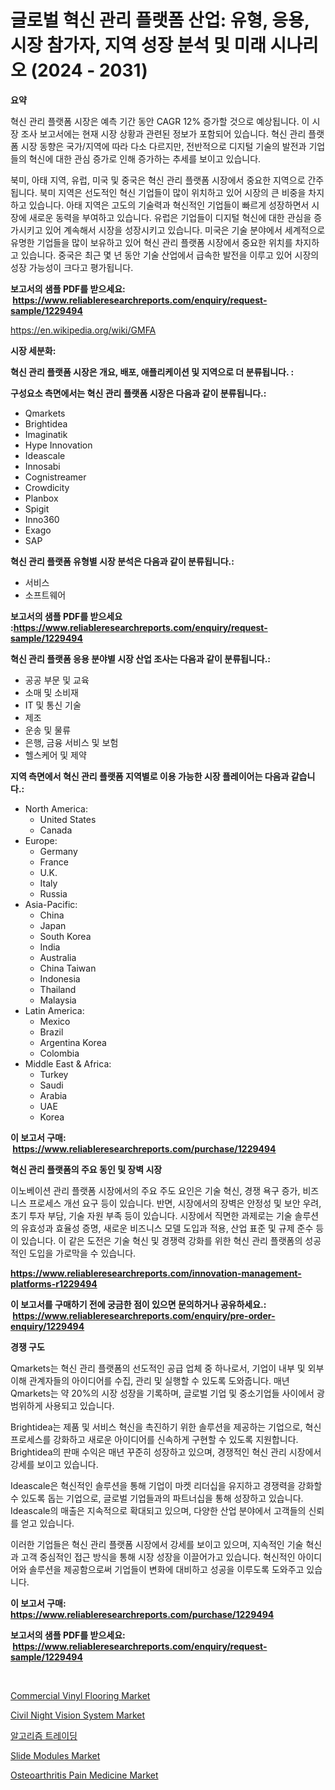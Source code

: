 <p><h1>글로벌 혁신 관리 플랫폼 산업: 유형, 응용, 시장 참가자, 지역 성장 분석 및 미래 시나리오 (2024 - 2031)</h1></p><p><strong>요약</strong></p>
<p><p>혁신 관리 플랫폼 시장은 예측 기간 동안 CAGR 12% 증가할 것으로 예상됩니다. 이 시장 조사 보고서에는 현재 시장 상황과 관련된 정보가 포함되어 있습니다. 혁신 관리 플랫폼 시장 동향은 국가/지역에 따라 다소 다르지만, 전반적으로 디지털 기술의 발전과 기업들의 혁신에 대한 관심 증가로 인해 증가하는 추세를 보이고 있습니다.</p><p>북미, 아태 지역, 유럽, 미국 및 중국은 혁신 관리 플랫폼 시장에서 중요한 지역으로 간주됩니다. 북미 지역은 선도적인 혁신 기업들이 많이 위치하고 있어 시장의 큰 비중을 차지하고 있습니다. 아태 지역은 고도의 기술력과 혁신적인 기업들이 빠르게 성장하면서 시장에 새로운 동력을 부여하고 있습니다. 유럽은 기업들이 디지털 혁신에 대한 관심을 증가시키고 있어 계속해서 시장을 성장시키고 있습니다. 미국은 기술 분야에서 세계적으로 유명한 기업들을 많이 보유하고 있어 혁신 관리 플랫폼 시장에서 중요한 위치를 차지하고 있습니다. 중국은 최근 몇 년 동안 기술 산업에서 급속한 발전을 이루고 있어 시장의 성장 가능성이 크다고 평가됩니다.</p></p>
<p><strong>보고서의 샘플 PDF를 받으세요: &nbsp;<a href="https://www.reliableresearchreports.com/enquiry/request-sample/1229494">https://www.reliableresearchreports.com/enquiry/request-sample/1229494</a></strong></p>
<p><a href="https://en.wikipedia.org/wiki/GMFA">https://en.wikipedia.org/wiki/GMFA</a></p>
<p><strong>시장 세분화:</strong></p>
<p><strong> 혁신 관리 플랫폼 시장은 개요, 배포, 애플리케이션 및 지역으로 더 분류됩니다. :</strong></p>
<p><strong>구성요소 측면에서는 혁신 관리 플랫폼 시장은 다음과 같이 분류됩니다.:</strong></p>
<p><ul><li>Qmarkets</li><li>Brightidea</li><li>Imaginatik</li><li>Hype Innovation</li><li>Ideascale</li><li>Innosabi</li><li>Cognistreamer</li><li>Crowdicity</li><li>Planbox</li><li>Spigit</li><li>Inno360</li><li>Exago</li><li>SAP</li></ul></p>
<p><strong> 혁신 관리 플랫폼 유형별 시장 분석은 다음과 같이 분류됩니다.:</strong></p>
<p><ul><li>서비스</li><li>소프트웨어</li></ul></p>
<p><strong>보고서의 샘플 PDF를 받으세요 :<a href="https://www.reliableresearchreports.com/enquiry/request-sample/1229494">https://www.reliableresearchreports.com/enquiry/request-sample/1229494</a></strong></p>
<p><strong> 혁신 관리 플랫폼 응용 분야별 시장 산업 조사는 다음과 같이 분류됩니다.:</strong></p>
<p><ul><li>공공 부문 및 교육</li><li>소매 및 소비재</li><li>IT 및 통신 기술</li><li>제조</li><li>운송 및 물류</li><li>은행, 금융 서비스 및 보험</li><li>헬스케어 및 제약</li></ul></p>
<p><strong>지역 측면에서 혁신 관리 플랫폼 지역별로 이용 가능한 시장 플레이어는 다음과 같습니다.:</strong></p>
<p><ul>
    <li>
        North America:
        <ul>
            <li>United States</li>
            <li>Canada</li>
        </ul>
    </li>
    <li>
        Europe:
        <ul>
            <li>Germany</li>
            <li>France</li>
            <li>U.K.</li>
            <li>Italy</li>
            <li>Russia</li>
        </ul>
    </li>
    <li>
        Asia-Pacific:
        <ul>
            <li>China</li>
            <li>Japan</li>
            <li>South Korea</li>
            <li>India</li>
            <li>Australia</li>
            <li>China Taiwan</li>
            <li>Indonesia</li>
            <li>Thailand</li>
            <li>Malaysia</li>
        </ul>
    </li>
    <li>
        Latin America:
        <ul>
            <li>Mexico</li>
            <li>Brazil</li>
            <li>Argentina Korea</li>
            <li>Colombia</li>
        </ul>
    </li>
    <li>
        Middle East & Africa:
        <ul>
            <li>Turkey</li>
            <li>Saudi</li>
            <li>Arabia</li>
            <li>UAE</li>
            <li>Korea</li>
        </ul>
    </li>
    </ul></p>
<p><strong>이 보고서 구매: &nbsp;<a href="https://www.reliableresearchreports.com/purchase/1229494">https://www.reliableresearchreports.com/purchase/1229494</a></strong></p>
<p><strong>혁신 관리 플랫폼의 주요 동인 및 장벽 시장</strong></p>
<p><p>이노베이션 관리 플랫폼 시장에서의 주요 주도 요인은 기술 혁신, 경쟁 욕구 증가, 비즈니스 프로세스 개선 요구 등이 있습니다. 반면, 시장에서의 장벽은 안정성 및 보안 우려, 초기 투자 부담, 기술 자원 부족 등이 있습니다. 시장에서 직면한 과제로는 기술 솔루션의 유효성과 효율성 증명, 새로운 비즈니스 모델 도입과 적용, 산업 표준 및 규제 준수 등이 있습니다. 이 같은 도전은 기술 혁신 및 경쟁력 강화를 위한 혁신 관리 플랫폼의 성공적인 도입을 가로막을 수 있습니다.</p></p>
<p><strong><a href="https://www.reliableresearchreports.com/innovation-management-platforms-r1229494">https://www.reliableresearchreports.com/innovation-management-platforms-r1229494</a></strong></p>
<p><strong>이 보고서를 구매하기 전에 궁금한 점이 있으면 문의하거나 공유하세요.: &nbsp;<a href="https://www.reliableresearchreports.com/enquiry/pre-order-enquiry/1229494">https://www.reliableresearchreports.com/enquiry/pre-order-enquiry/1229494</a></strong></p>
<p><strong>경쟁 구도</strong></p>
<p><p>Qmarkets는 혁신 관리 플랫폼의 선도적인 공급 업체 중 하나로서, 기업이 내부 및 외부 이해 관계자들의 아이디어를 수집, 관리 및 실행할 수 있도록 도와줍니다. 매년 Qmarkets는 약 20%의 시장 성장을 기록하며, 글로벌 기업 및 중소기업들 사이에서 광범위하게 사용되고 있습니다.</p><p>Brightidea는 제품 및 서비스 혁신을 촉진하기 위한 솔루션을 제공하는 기업으로, 혁신 프로세스를 강화하고 새로운 아이디어를 신속하게 구현할 수 있도록 지원합니다. Brightidea의 판매 수익은 매년 꾸준히 성장하고 있으며, 경쟁적인 혁신 관리 시장에서 강세를 보이고 있습니다.</p><p>Ideascale은 혁신적인 솔루션을 통해 기업이 마켓 리더십을 유지하고 경쟁력을 강화할 수 있도록 돕는 기업으로, 글로벌 기업들과의 파트너십을 통해 성장하고 있습니다. Ideascale의 매출은 지속적으로 확대되고 있으며, 다양한 산업 분야에서 고객들의 신뢰를 얻고 있습니다.</p><p>이러한 기업들은 혁신 관리 플랫폼 시장에서 강세를 보이고 있으며, 지속적인 기술 혁신과 고객 중심적인 접근 방식을 통해 시장 성장을 이끌어가고 있습니다. 혁신적인 아이디어와 솔루션을 제공함으로써 기업들이 변화에 대비하고 성공을 이루도록 도와주고 있습니다.</p></p>
<p><strong>이 보고서 구매: &nbsp; <a href="https://www.reliableresearchreports.com/purchase/1229494">https://www.reliableresearchreports.com/purchase/1229494</a></strong></p>
<p><strong>보고서의 샘플 PDF를 받으세요: &nbsp;<a href="https://www.reliableresearchreports.com/enquiry/request-sample/1229494">https://www.reliableresearchreports.com/enquiry/request-sample/1229494</a></strong><strong></strong></p>
<p>&nbsp;</p>
<p><p><a href="https://medium.com/@presleybode/commercial-vinyl-flooring-market-global-market-share-and-ranking-overall-sales-and-demand-49389e649cce">Commercial Vinyl Flooring Market</a></p><p><a href="https://issuu.com/reportprime-2/docs/civil-night-vision-system-market-size-2030.pptx">Civil Night Vision System Market</a></p><p><a href="https://github.com/sougarounis/Market-Research-Report-List-5/blob/main/946135065407.md">알고리즘 트레이딩</a></p><p><a href="https://issuu.com/reportprime-2/docs/slide-modules-market-size-2030.pptx">Slide Modules Market</a></p><p><a href="https://www.linkedin.com/pulse/osteoarthritis-pain-medicine-market-trends-detailed-study-5qxxe?trackingId=CSr5whRrSRmQRSEm4C6vOw%3D%3D">Osteoarthritis Pain Medicine Market</a></p></p>